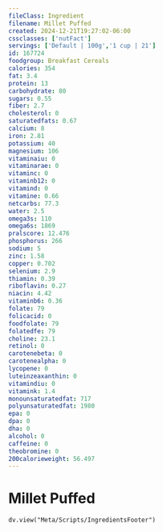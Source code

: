 ```yaml
---
fileClass: Ingredient
filename: Millet Puffed
created: 2024-12-21T19:27:02-06:00
cssclasses: ['nutFact']
servings: ['Default | 100g','1 cup | 21']
id: 167724
foodgroup: Breakfast Cereals
calories: 354
fat: 3.4
protein: 13
carbohydrate: 80
sugars: 0.55
fiber: 2.7
cholesterol: 0
saturatedfats: 0.67
calcium: 8
iron: 2.81
potassium: 40
magnesium: 106
vitaminaiu: 0
vitaminarae: 0
vitaminc: 0
vitaminb12: 0
vitamind: 0
vitamine: 0.66
netcarbs: 77.3
water: 2.5
omega3s: 110
omega6s: 1869
pralscore: 12.476
phosphorus: 266
sodium: 5
zinc: 1.58
copper: 0.702
selenium: 2.9
thiamin: 0.39
riboflavin: 0.27
niacin: 4.42
vitaminb6: 0.36
folate: 79
folicacid: 0
foodfolate: 79
folatedfe: 79
choline: 23.1
retinol: 0
carotenebeta: 0
carotenealpha: 0
lycopene: 0
luteinzeaxanthin: 0
vitamindiu: 0
vitamink: 1.4
monounsaturatedfat: 717
polyunsaturatedfat: 1980
epa: 0
dpa: 0
dha: 0
alcohol: 0
caffeine: 0
theobromine: 0
200calorieweight: 56.497
---
```


# Millet Puffed

```dataviewjs
dv.view("Meta/Scripts/IngredientsFooter")
```
